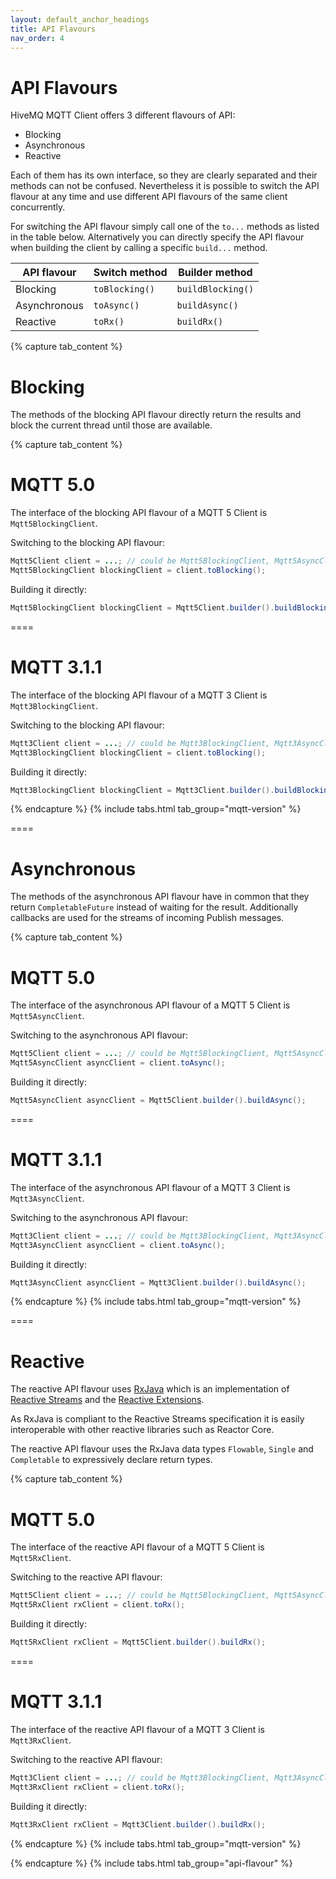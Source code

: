 ```yaml
---
layout: default_anchor_headings
title: API Flavours
nav_order: 4
---
```


# API Flavours

HiveMQ MQTT Client offers 3 different flavours of API:

- Blocking
- Asynchronous
- Reactive

Each of them has its own interface, so they are clearly separated and their methods can not be confused.
Nevertheless it is possible to switch the API flavour at any time and use different API flavours of the same client 
concurrently.

For switching the API flavour simply call one of the `to...` methods as listed in the table below.
Alternatively you can directly specify the API flavour when building the client by calling a specific `build...` method.

| API flavour  | Switch method  | Builder method    |
| ------------ | -------------- | ----------------- |
| Blocking     | `toBlocking()` | `buildBlocking()` |
| Asynchronous | `toAsync()`    | `buildAsync()`    |
| Reactive     | `toRx()`       | `buildRx()`       |


{% capture tab_content %}

Blocking
===

The methods of the blocking API flavour directly return the results and block the current thread until those are 
available.

{% capture tab_content %}

MQTT 5.0
===

The interface of the blocking API flavour of a MQTT 5 Client is `Mqtt5BlockingClient`.

Switching to the blocking API flavour:

```java
Mqtt5Client client = ...; // could be Mqtt5BlockingClient, Mqtt5AsyncClient or Mqtt5RxClient
Mqtt5BlockingClient blockingClient = client.toBlocking();
```

Building it directly:

```java
Mqtt5BlockingClient blockingClient = Mqtt5Client.builder().buildBlocking();
```

====

MQTT 3.1.1
===

The interface of the blocking API flavour of a MQTT 3 Client is `Mqtt3BlockingClient`.

Switching to the blocking API flavour:

```java
Mqtt3Client client = ...; // could be Mqtt3BlockingClient, Mqtt3AsyncClient or Mqtt3RxClient
Mqtt3BlockingClient blockingClient = client.toBlocking();
```

Building it directly:

```java
Mqtt3BlockingClient blockingClient = Mqtt3Client.builder().buildBlocking();
```

{% endcapture %}
{% include tabs.html tab_group="mqtt-version" %}

====


Asynchronous
===

The methods of the asynchronous API flavour have in common that they return `CompletableFuture` instead of waiting for 
the result. Additionally callbacks are used for the streams of incoming Publish messages.

{% capture tab_content %}

MQTT 5.0
===

The interface of the asynchronous API flavour of a MQTT 5 Client is `Mqtt5AsyncClient`.

Switching to the asynchronous API flavour:

```java
Mqtt5Client client = ...; // could be Mqtt5BlockingClient, Mqtt5AsyncClient or Mqtt5RxClient
Mqtt5AsyncClient asyncClient = client.toAsync();
```

Building it directly:

```java
Mqtt5AsyncClient asyncClient = Mqtt5Client.builder().buildAsync();
```

====

MQTT 3.1.1
===

The interface of the asynchronous API flavour of a MQTT 3 Client is `Mqtt3AsyncClient`.

Switching to the asynchronous API flavour:

```java
Mqtt3Client client = ...; // could be Mqtt3BlockingClient, Mqtt3AsyncClient or Mqtt3RxClient
Mqtt3AsyncClient asyncClient = client.toAsync();
```

Building it directly:

```java
Mqtt3AsyncClient asyncClient = Mqtt3Client.builder().buildAsync();
```

{% endcapture %}
{% include tabs.html tab_group="mqtt-version" %}

====


Reactive
===

The reactive API flavour uses [RxJava](https://github.com/ReactiveX/RxJava) which is an implementation of 
[Reactive Streams](http://www.reactive-streams.org) and the [Reactive Extensions](http://reactivex.io).

As RxJava is compliant to the Reactive Streams specification it is easily interoperable with other reactive libraries 
such as Reactor Core.

The reactive API flavour uses the RxJava data types `Flowable`, `Single` and `Completable` to expressively declare 
return types.

{% capture tab_content %}

MQTT 5.0
===

The interface of the reactive API flavour of a MQTT 5 Client is `Mqtt5RxClient`.

Switching to the reactive API flavour:

```java
Mqtt5Client client = ...; // could be Mqtt5BlockingClient, Mqtt5AsyncClient or Mqtt5RxClient
Mqtt5RxClient rxClient = client.toRx();
```

Building it directly:

```java
Mqtt5RxClient rxClient = Mqtt5Client.builder().buildRx();
```

====

MQTT 3.1.1
===

The interface of the reactive API flavour of a MQTT 3 Client is `Mqtt3RxClient`.

Switching to the reactive API flavour:

```java
Mqtt3Client client = ...; // could be Mqtt3BlockingClient, Mqtt3AsyncClient or Mqtt3RxClient
Mqtt3RxClient rxClient = client.toRx();
```

Building it directly:

```java
Mqtt3RxClient rxClient = Mqtt3Client.builder().buildRx();
```

{% endcapture %}
{% include tabs.html tab_group="mqtt-version" %}

{% endcapture %}
{% include tabs.html tab_group="api-flavour" %}